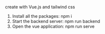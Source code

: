 create with Vue.js and tailwind css
1) Install all the packages:
 npm i
2) Start the backend server:
 npm run backend
3) Open the vue application:
 npm run serve
